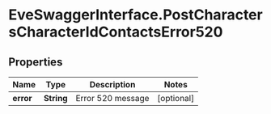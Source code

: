 # EveSwaggerInterface.PostCharactersCharacterIdContactsError520

## Properties
Name | Type | Description | Notes
------------ | ------------- | ------------- | -------------
**error** | **String** | Error 520 message | [optional] 


